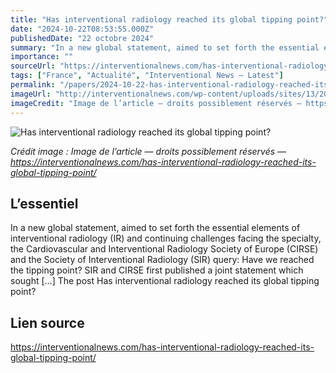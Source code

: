 ```yaml
---
title: "Has interventional radiology reached its global tipping point?"
date: "2024-10-22T08:53:55.000Z"
publishedDate: "22 octobre 2024"
summary: "In a new global statement, aimed to set forth the essential elements of interventional radiology (IR) and continuing challenges facing the specialty, the Cardiovascular and Interventional Radiology Society of Europe (CIRSE) and the Society of Interventional Radiology (SIR) query: Have we reached the tipping point? SIR and CIRSE first published a joint statement which sought [&#8230;] The post Has interventional radiology reached its global tipping point?"
importance: ""
sourceUrl: "https://interventionalnews.com/has-interventional-radiology-reached-its-global-tipping-point/"
tags: ["France", "Actualité", "Interventional News — Latest"]
permalink: "/papers/2024-10-22-has-interventional-radiology-reached-its-global-tipping-point"
imageUrl: "http://interventionalnews.com/wp-content/uploads/sites/13/2024/10/jon-tyson-UgOlPq4ZBfU-unsplash-scaled.jpg"
imageCredit: "Image de l’article — droits possiblement réservés — https://interventionalnews.com/has-interventional-radiology-reached-its-global-tipping-point/"
---
```


![Has interventional radiology reached its global tipping point?](http://interventionalnews.com/wp-content/uploads/sites/13/2024/10/jon-tyson-UgOlPq4ZBfU-unsplash-scaled.jpg)

*Crédit image : Image de l’article — droits possiblement réservés — https://interventionalnews.com/has-interventional-radiology-reached-its-global-tipping-point/*

## L’essentiel

In a new global statement, aimed to set forth the essential elements of interventional radiology (IR) and continuing challenges facing the specialty, the Cardiovascular and Interventional Radiology Society of Europe (CIRSE) and the Society of Interventional Radiology (SIR) query: Have we reached the tipping point? SIR and CIRSE first published a joint statement which sought [&#8230;] The post Has interventional radiology reached its global tipping point?

## Lien source

https://interventionalnews.com/has-interventional-radiology-reached-its-global-tipping-point/
